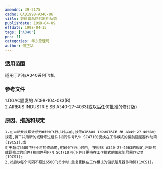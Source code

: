 ```yaml
---
amendno: 39-2175  
cadno: CAD1998-A340-06  
title: 更换偏航阻尼器作动筒  
publishdate: 1998-04-09  
effdate: 1998-04-15  
tags: ["A340"]  
pns: []  
categories: 华东管理局  
author: 何正华  
---
```

  
### 适用范围  
适用于所有A340系列飞机  
  
<!--more-->  
### 参考文件  
1.DGAC颁发的 AD98-104-083(B)  
2.AIRBUS INDUSTRIE SB A340-27-4063(或以后任何批准的修订版)  
  
### 原因、措施和规定  
    1.在自新安装累计使用6500飞行小时以前,按照AIRBUS INDUSTRIE SB A340-27-4063的规定,拆下并用新的或翻修过组件(相同件号P/N SC4710)更换在工作模式的偏航阻尼器作动筒(19CS1),或  
    对于超过6500飞行小时的作动筒,在500飞行小时内, 按照SB A340-27-4063的规定,用新的或翻修过的组件(相同件号P/N SC4710)拆下并且更换在工作模式的偏航阻尼器作动筒(19CS1);  
    2.以后以每个间隔不超过6500飞行小时,重复更换在工作模式的偏航阻尼器作动筒(19CS1)。  
  
